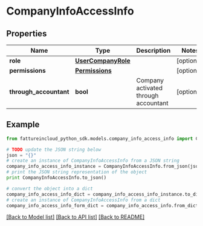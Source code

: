 # CompanyInfoAccessInfo


## Properties

Name | Type | Description | Notes
------------ | ------------- | ------------- | -------------
**role** | [**UserCompanyRole**](UserCompanyRole.md) |  | [optional] 
**permissions** | [**Permissions**](Permissions.md) |  | [optional] 
**through_accountant** | **bool** | Company activated through accountant | [optional] 

## Example

```python
from fattureincloud_python_sdk.models.company_info_access_info import CompanyInfoAccessInfo

# TODO update the JSON string below
json = "{}"
# create an instance of CompanyInfoAccessInfo from a JSON string
company_info_access_info_instance = CompanyInfoAccessInfo.from_json(json)
# print the JSON string representation of the object
print CompanyInfoAccessInfo.to_json()

# convert the object into a dict
company_info_access_info_dict = company_info_access_info_instance.to_dict()
# create an instance of CompanyInfoAccessInfo from a dict
company_info_access_info_form_dict = company_info_access_info.from_dict(company_info_access_info_dict)
```
[[Back to Model list]](../README.md#documentation-for-models) [[Back to API list]](../README.md#documentation-for-api-endpoints) [[Back to README]](../README.md)


